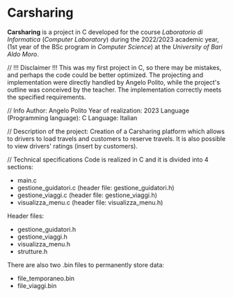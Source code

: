 # Carsharing
**Carsharing** is a project in C developed for the course *Laboratorio di Informatica* (*Computer Laboratory*) during the 2022/2023 academic year, (1st year of the BSc program in *Computer Science*) at the *University of Bari Aldo Moro*.

// !!! Disclaimer !!!
This was my first project in C, so there may be mistakes, and perhaps the code could be better optimized. The projecting and implementation were directly handled by Angelo Polito, while the project's outline was conceived by the teacher. The implementation correctly meets the specified requirements.

// Info
Author: Angelo Polito
Year of realization: 2023
Language (Programming language): C
Language: Italian

// Description of the project: 
Creation of a Carsharing platform which allows to drivers to load travels and customers to reserve travels. It is also possible to view drivers' ratings (insert by customers).

// Technical specifications
Code is realized in C and it is divided into 4 sections:
  - main.c
  - gestione_guidatori.c (header file: gestione_guidatori.h)
  - gestione_viaggi.c (header file: gestione_viaggi.h)
  - visualizza_menu.c (header file: visualizza_menu.h)

Header files:
  - gestione_guidatori.h
  - gestione_viaggi.h
  - visualizza_menu.h
  - strutture.h

There are also two .bin files to permanently store data:
  - file_temporaneo.bin
  - file_viaggi.bin
